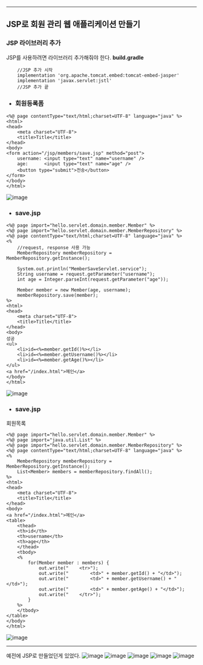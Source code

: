 ***
## JSP로 회원 관리 웹 애플리케이션 만들기

### JSP 라이브러리 추가
JSP를 사용하려면 라이브러리 추가해줘야 한다.
**build.gradle**
```
	//JSP 추가 시작
	implementation 'org.apache.tomcat.embed:tomcat-embed-jasper'
	implementation 'javax.servlet:jstl'
	//JSP 추가 끝
```

* ### 회원등록폼
```
<%@ page contentType="text/html;charset=UTF-8" language="java" %>
<html>
<head>
    <meta charset="UTF-8">
    <title>Title</title>
</head>
<body>
<form action="/jsp/members/save.jsp" method="post">
    username: <input type="text" name="username" />
    age:      <input type="text" name="age" />
    <button type="submit">전송</button>
</form>
</body>
</html>
```

![image](https://github.com/Leejieok/TIL/assets/165024639/d2523806-6cc3-44e5-a84a-5ad9683c802b)


* ### save.jsp
```
<%@ page import="hello.servlet.domain.member.Member" %>
<%@ page import="hello.servlet.domain.member.MemberRepository" %>
<%@ page contentType="text/html;charset=UTF-8" language="java" %>
<%
    //request, response 사용 가능
    MemberRepository memberRepository = MemberRepository.getInstance();

    System.out.println("MemberSaveServlet.service");
    String username = request.getParameter("username");
    int age = Integer.parseInt(request.getParameter("age"));

    Member member = new Member(age, username);
    memberRepository.save(member);
%>
<html>
<head>
    <meta charset="UTF-8">
    <title>Title</title>
</head>
<body>
성공
<ul>
    <li>id=<%=member.getId()%></li>
    <li>id=<%=member.getUsername()%></li>
    <li>id=<%=member.getAge()%></li>
</ul>
<a href="/index.html">메인</a>
</body>
</html>
```

![image](https://github.com/Leejieok/TIL/assets/165024639/211de56a-2498-42a2-9761-3b7e4623d41a)

* ### save.jsp
회원목록
```
<%@ page import="hello.servlet.domain.member.Member" %>
<%@ page import="java.util.List" %>
<%@ page import="hello.servlet.domain.member.MemberRepository" %>
<%@ page contentType="text/html;charset=UTF-8" language="java" %>
<%
    MemberRepository memberRepository = MemberRepository.getInstance();
    List<Member> members = memberRepository.findAll();
%>
<html>
<head>
    <meta charset="UTF-8">
    <title>Title</title>
</head>
<body>
<a href="/index.html">메인</a>
<table>
    <thead>
    <th>id</th>
    <th>username</th>
    <th>age</th>
    </thead>
    <tbody>
    <%
        for(Member member : members) {
            out.write("    <tr>");
            out.write("        <td>" + member.getId() + "</td>");
            out.write("        <td>" + member.getUsername() + "</td>");
            out.write("        <td>" + member.getAge() + "</td>");
            out.write("    </tr>");
        }
    %>
    </tbody>
</table>
</body>
</html>
```
![image](https://github.com/Leejieok/TIL/assets/165024639/883baa9e-88a4-44be-92aa-0252a7d0e8b2)


***
예전에 JSP로 만들었던게 있었다.
![image](https://github.com/Leejieok/TIL/assets/165024639/bad73062-ecac-4cb5-93f5-76d3663caf6c)
![image](https://github.com/Leejieok/TIL/assets/165024639/dba1054e-a055-454b-8b98-f5a5a6a14b58)
![image](https://github.com/Leejieok/TIL/assets/165024639/25c4b5bd-cdd5-443b-8d16-21e989288c15)
![image](https://github.com/Leejieok/TIL/assets/165024639/a2ca8558-834a-40e4-ac64-175ba56c41ff)
![image](https://github.com/Leejieok/TIL/assets/165024639/c6922d31-5447-4c03-bb45-8021e25c1351)





